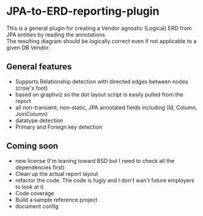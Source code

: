 # JPA-to-ERD-reporting-plugin
This is a general plugin for creating a Vendor agnostic (Logical) ERD from JPA entities by reading the annotations.  
The resulting diagram should be logically correct even if not applicable to a given DB Vendor.  

## General features
- Supports Relationship detection with directed edges between nodes (crow's foot)
- based on graphviz so the dot layout script is easily pulled from the report
- all non-transient, non-static, JPA annotated fields including (Id, Column, JoinColumn)
- datatype detection
- Primary and Foriegn key detection

## Coming soon
- new license (I'm leaning toward BSD but I need to check all the dependencies first)
- Clean up the actual report layout 
- refactor the code.  The code is fugly and I don't wan't future employers to look at it
- Code coverage
- Build a sample reference project
- document config